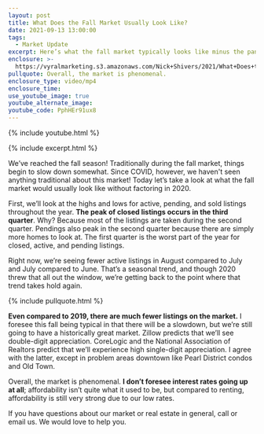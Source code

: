 ```yaml
---
layout: post
title: What Does the Fall Market Usually Look Like?
date: 2021-09-13 13:00:00
tags:
  - Market Update
excerpt: Here’s what the fall market typically looks like minus the pandemic.
enclosure: >-
  https://vyralmarketing.s3.amazonaws.com/Nick+Shivers/2021/What+Does+the+Fall+Market+Usually+Look+Like_.mp4
pullquote: Overall, the market is phenomenal.
enclosure_type: video/mp4
enclosure_time:
use_youtube_image: true
youtube_alternate_image:
youtube_code: PphHEr91ux8
---
```

{% include youtube.html %}

{% include excerpt.html %}

We’ve reached the fall season\! Traditionally during the fall market, things begin to slow down somewhat. Since COVID, however, we haven't seen anything traditional about this market\! Today let’s take a look at what the fall market would usually look like without factoring in 2020.

First, we’ll look at the highs and lows for active, pending, and sold listings throughout the year. **The peak of closed listings occurs in the third quarter**. Why? Because most of the listings are taken during the second quarter. Pendings also peak in the second quarter because there are simply more homes to look at. The first quarter is the worst part of the year for closed, active, and pending listings.

Right now, we’re seeing fewer active listings in August compared to July and July compared to June. That’s a seasonal trend, and though 2020 threw that all out the window, we’re getting back to the point where that trend takes hold again.

{% include pullquote.html %}

**Even compared to 2019, there are much fewer listings on the market.** I foresee this fall being typical in that there will be a slowdown, but we’re still going to have a historically great market. Zillow predicts that we’ll see double-digit appreciation. CoreLogic and the National Association of Realtors predict that we’ll experience high single-digit appreciation. I agree with the latter, except in problem areas downtown like Pearl District condos and Old Town.

Overall, the market is phenomenal. **I don’t foresee interest rates going up at all**; affordability isn’t quite what it used to be, but compared to renting, affordability is still very strong due to our low rates.

If you have questions about our market or real estate in general, call or email us. We would love to help you.
